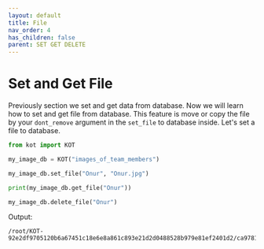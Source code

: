 ```yaml
---
layout: default
title: File
nav_order: 4
has_children: false
parent: SET GET DELETE
---
```


# Set and Get File
Previously section we set and get data from database. Now we will learn how to set and get file from database. This feature is move or copy the file by your `dont_remove` argument in the `set_file` to database inside. Let's set a file to database.

```python
from kot import KOT

my_image_db = KOT("images_of_team_members")

my_image_db.set_file("Onur", "Onur.jpg")

print(my_image_db.get_file("Onur"))

my_image_db.delete_file("Onur")
```

Output:

```console
/root/KOT-92e2df9705120b6a67451c18e6e8a861c893e21d2d0488528b979e81ef2401d2/ca978112ca1bbdcafac231b39a23dc4da786eff8147c4e72b9807785afee48bb_Onur.jpg
```


